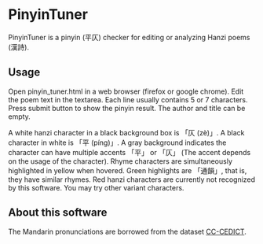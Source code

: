 # PinyinTuner

PinyinTuner is a pinyin (平仄) checker for editing or analyzing Hanzi poems (漢詩).

## Usage

Open pinyin_tuner.html in a web browser (firefox or google chrome).
Edit the poem text in the textarea.
Each line usually contains 5 or 7 characters.
Press submit button to show the pinyin result.
The author and title can be empty.

A white hanzi character in a black background box is 「仄 (zè)」.
A black character in white is 「平 (píng)」.
A gray background indicates the character can have multiple accents 「平」 or 「仄」 (The accent depends on the usage of the character).
Rhyme characters are simultaneously highlighted in yellow when hovered.
Green highlights are 「通韻」, that is, they have similar rhymes.
Red hanzi characters are currently not recognized by this software.
You may try other variant characters.

## About this software

The Mandarin pronunciations are borrowed from the dataset [CC-CEDICT](https://www.mdbg.net/chinese/dictionary?page=cc-cedict).
